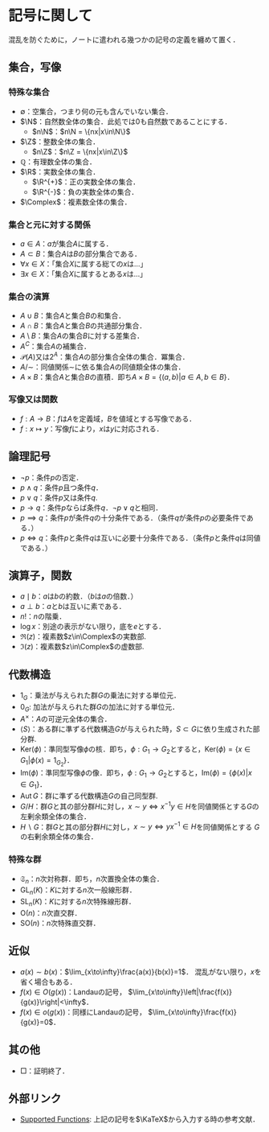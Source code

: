 <!---
title: '記号に関して'
category: Mathematics
language: Japanese
--->

# 記号に関して

混乱を防ぐために，ノートに遣われる幾つかの記号の定義を纏めて置く．

## 集合，写像

### 特殊な集合

- $\emptyset$：空集合，つまり何の元も含んでいない集合．
- $\N$：自然数全体の集合．此処では$0$も自然数であることにする．
  - $n\N$：$n\N = \{nx|x\in\N\}$
- $\Z$：整数全体の集合．
  - $n\Z$：$n\Z = \{nx|x\in\Z\}$
- $\mathbb{Q}$：有理数全体の集合．
- $\R$：実数全体の集合．
  - $\R^{+}$：正の実数全体の集合．
  - $\R^{-}$：負の実数全体の集合．
- $\Complex$：複素数全体の集合．

### 集合と元に対する関係

- $a\in A$：$a$が集合$A$に属する．
- $A\subset B$：集合$A$は$B$の部分集合である．
- $\forall x \in X$：「集合$X$に属する総ての$x$は…」
- $\exists x \in X$：「集合$X$に属するとある$x$は…」

### 集合の演算

- $A\cup B$：集合$A$と集合$B$の和集合．
- $A\cap B$：集合$A$と集合$B$の共通部分集合．
- $A\setminus B$：集合$A$の集合$B$に対する差集合．
- $A^{C}$：集合$A$の補集合．
- $\mathscr{P}(A)$又は$2^A$：集合$A$の部分集合全体の集合．冪集合．
- $A/\sim$：同値関係$\sim$に依る集合$A$の同値類全体の集合．
- $A\times B$：集合$A$と集合$B$の直積．即ち$A\times B=\{(a,b)|a\in A, b\in B\}$．

### 写像又は関数

- $f:A\to B$：$f$は$A$を定義域，$B$を値域とする写像である．
- $f:x\mapsto y$：写像$f$により，$x$は$y$に対応される．

## 論理記号

- $\lnot p$：条件$p$の否定．
- $p\land q$：条件$p$且つ条件$q$．
- $p\lor q$：条件$p$又は条件$q$.
- $p\longrightarrow q$：条件$p$ならば条件$q$．$\neg p\lor q$と相同．
- $p\implies q$：条件$p$が条件$q$の十分条件である．（条件$q$が条件$p$の必要条件である．）
- $p\iff q$：条件$p$と条件$q$は互いに必要十分条件である．（条件$p$と条件$q$は同値である．）

## 演算子，関数

- $a\mid b$：$a$は$b$の約数．（$b$は$a$の倍数．）
- $a\perp b$：$a$と$b$は互いに素である．
- $n!$：$n$の階乗．
- $\log x$：別途の表示がない限り，底を$e$とする．
- $\Re(z)$：複素数$z\in\Complex$の実数部.
- $\Im(z)$：複素数$z\in\Complex$の虚数部.

## 代数構造

- $1_G$：乗法が与えられた群$G$の乗法に対する単位元．
- $0_G$: 加法が与えられた群$G$の加法に対する単位元．
- $A^{\times}$：$A$の可逆元全体の集合．
- $\langle S\rangle$：ある群に準ずる代数構造$G$が与えられた時，$S\subset G$に依り生成された部分群.
- $\text{Ker}(\phi)$：準同型写像$\phi$の核．即ち，$\phi:G_1\to G_2$とすると，$\text{Ker}(\phi) = \left\{x\in G_1 | \phi(x) = 1_{G_2}\right\}$．
- $\text{Im}(\phi)$：準同型写像$\phi$の像．即ち，$\phi:G_1\to G_2$とすると，$\text{Im}(\phi) = \left\{\phi(x)|x\in G_1\right\}$．
- $\text{Aut}\,G$：群に準ずる代数構造$G$の自己同型群.
- $G/H$：群$G$と其の部分群$H$に対し，$x\sim y \iff x^{-1}y\in H$を同値関係とする$G$の左剰余類全体の集合．
- $H\backslash G$：群$G$と其の部分群$H$に対し，$x\sim y \iff yx^{-1}\in H$を同値関係とする $G$の右剰余類全体の集合．

### 特殊な群

- $\mathfrak{S}_n$：$n$次対称群．即ち，$n$次置換全体の集合．
- $\text{GL}_{n}(K)$：$K$に対する$n$次一般線形群．
- $\text{SL}_{n}(K)$：$K$に対する$n$次特殊線形群．
- $\text{O}(n)$：$n$次直交群．
- $\text{SO}(n)$：$n$次特殊直交群．

## 近似

- $a(x) \sim b(x)$：$\lim_{x\to\infty}\frac{a(x)}{b(x)}=1$．
混乱がない限り，$x$を省く場合もある．
- $f(x)\in O(g(x))$：Landauの記号，
$\lim_{x\to\infty}\left|\frac{f(x)}{g(x)}\right|<\infty$．
- $f(x)\in o(g(x))$：同様にLandauの記号，
$\lim_{x\to\infty}\frac{f(x)}{g(x)}=0$．

## 其の他

- □：証明終了．

## 外部リンク

- [Supported Functions](https://katex.org/docs/supported.html):
上記の記号を$\KaTeX$から入力する時の参考文献．
